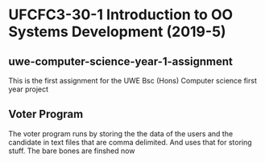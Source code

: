 # UFCFC3-30-1 Introduction to OO Systems Development (2019-5) 
## uwe-computer-science-year-1-assignment
This is the first assignment for the UWE Bsc (Hons) Computer science first year project

## Voter Program
The voter program runs by storing the the data of the users and the candidate in text files that are comma delimited. And uses that for storing stuff. The bare bones are finshed now